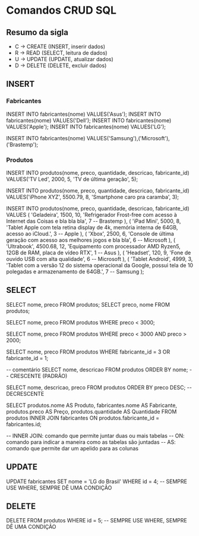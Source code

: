 # Comandos CRUD SQL

## Resumo da sigla
- C -> CREATE (INSERT, inserir dados)
- R -> READ (SELECT, leitura de dados)
- U -> UPDATE (UPDATE, atualizar dados)
- D -> DELETE (DELETE, excluir dados)

## INSERT

### Fabricantes
INSERT INTO fabricantes(nome) VALUES('Asus');
INSERT INTO fabricantes(nome) VALUES('Dell');
INSERT INTO fabricantes(nome) VALUES('Apple');
INSERT INTO fabricantes(nome) VALUES('LG');

INSERT INTO fabricantes(nome) 
VALUES('Samsung'),('Microsoft'),('Brastemp');

### Produtos
INSERT INTO produtos(nome, preco, quantidade, descricao, fabricante_id)
VALUES('TV Led', 2000, 5, 'TV de última geração', 5);

INSERT INTO produtos(nome, preco, quantidade, descricao, fabricante_id)
VALUES('iPhone XYZ', 5500.79, 8, 'Smartphone caro pra caramba', 3);

INSERT INTO produtos(nome, preco, quantidade, descricao, fabricante_id) VALUES
(
    'Geladeira',
    1500,
    10,
    'Refrigerador Frost-free com acesso à Internet das Coisas e bla bla bla',
    7 -- Brastemp
),
(
    'iPad Mini',
    5000,
    8,
    'Tablet Apple com tela retina display de 4k, memória interna de 64GB, acesso ao iCloud.',
    3 -- Apple
),
(
    'Xbox',
    2500,
    6,
    'Console de última geração com acesso aos melhores jogos e bla bla',
    6 -- Microsoft
),
(
    'Ultrabook',
    4500.68,
    12,
    'Equipamento com processador AMD Ryzen5, 12GB de RAM, placa de vídeo RTX',
    1 -- Asus
),
(
    'Headset',
    120,
    9,
    'Fone de ouvido USB com alta qualidade',
    6 -- Microsoft
),
(
    'Tablet Android',
    4999,
    3,
    'Tablet com a versão 12 do sistema operacional da Google, possui tela de 10 polegadas e armazenamento de 64GB.',
    7 -- Samsung
);

## SELECT

SELECT nome, preco FROM produtos;
SELECT preco, nome FROM produtos;

SELECT nome, preco FROM produtos WHERE preco < 3000;

SELECT nome, preco FROM produtos 
WHERE preco < 3000 AND preco > 2000;

SELECT nome, preco FROM produtos 
WHERE fabricante_id = 3 OR fabricante_id = 1;

-- comentário
SELECT nome, descricao FROM produtos
ORDER BY nome; -- CRESCENTE (PADRÃO)

SELECT nome, descricao, preco FROM produtos
ORDER BY preco DESC; -- DECRESCENTE

SELECT 
    produtos.nome AS Produto, 
    fabricantes.nome AS Fabricante,
    produtos.preco AS Preço,
    produtos.quantidade AS Quantidade
FROM produtos INNER JOIN fabricantes
ON produtos.fabricante_id = fabricantes.id;

-- INNER JOIN: comando que permite juntar duas ou mais tabelas
-- ON: comando para indicar a maneira como as tabelas são juntadas
-- AS: comando que permite dar um apelido para as colunas

## UPDATE 
UPDATE fabricantes SET nome = 'LG do Brasil'
WHERE id = 4; -- SEMPRE USE WHERE, SEMPRE DÊ UMA CONDIÇÃO

## DELETE
DELETE FROM produtos 
WHERE id = 5;  -- SEMPRE USE WHERE, SEMPRE DÊ UMA CONDIÇÃO